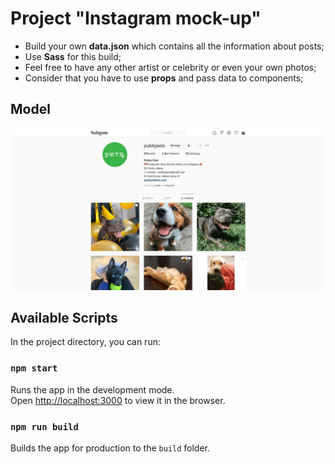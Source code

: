# Project "Instagram mock-up"

- Build your own **data.json** which contains all the information about posts;
- Use **Sass** for this build;
- Feel free to have any other artist or celebrity or even your own photos;
- Consider that you have to use **props** and pass data to components;

## Model
![screenshot](./doc/img/pubity.png)

## Available Scripts

In the project directory, you can run:

### `npm start`

Runs the app in the development mode.<br />
Open [http://localhost:3000](http://localhost:3000) to view it in the browser.

### `npm run build`

Builds the app for production to the `build` folder.<br />
